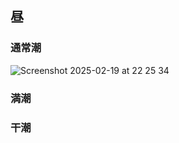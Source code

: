 ## 昼

### 通常潮

![Screenshot 2025-02-19 at 22 25 34](https://github.com/user-attachments/assets/edb01b5e-d9ec-4bb6-9fac-00eb72bd8cb4)

### 満潮

### 干潮
